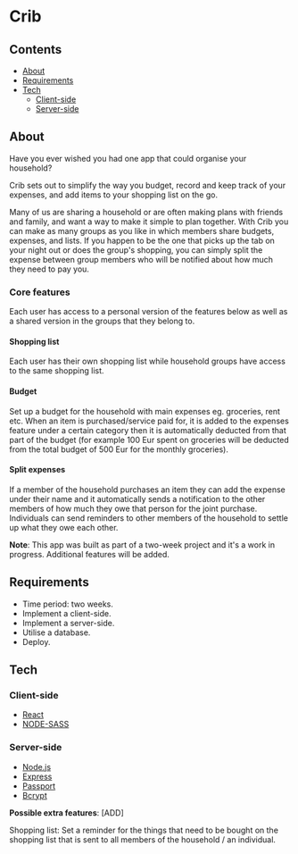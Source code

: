 # Crib


## Contents

 - [About](https://github.com/SteveMobs-Salt/SteveMobsProject#About)
 - [Requirements](https://github.com/ISteveMobs-Salt/SteveMobsProject#Hackathon-requirements)
 - [Tech](https://github.com/SteveMobs-Salt/SteveMobsProject#tech)
    - [Client-side](https://github.com/SteveMobs-Salt/SteveMobsProject#frontend)
    - [Server-side](https://github.com/SteveMobs-Salt/SteveMobsProject#backend)
 
 ## About
 
Have you ever wished you had one app that could organise your household? 

Crib sets out to simplify the way you budget, record and keep track of your expenses, and add items to your shopping list on the go. 

Many of us are sharing a household or are often making plans with friends and family, and want a way to make it simple to plan together. 
With Crib you can make as many groups as you like in which members share budgets, expenses, and lists. If you happen to be the one that picks up the tab on your night out or does the group's shopping, you can simply split the expense between group members who will be notified about how much they need to pay you. 

### Core features

Each user has access to a personal version of the features below as well as a shared version in the groups that they belong to. 

#### Shopping list

Each user has their own shopping list while household groups have access to the same shopping list.

#### Budget

Set up a budget for the household with main expenses eg. groceries, rent etc.
When an item is purchased/service paid for, it is added to the expenses feature under a certain category then it is automatically deducted from that part of the budget (for example 100 Eur spent on groceries will be deducted from the total budget of 500 Eur for the monthly groceries).

#### Split expenses

If a member of the household purchases an item they can add the expense under their name and it automatically sends a notification to the other members of how much they owe that person for the joint purchase.
Individuals can send reminders to other members of the household to settle up what they owe each other. 

__Note__: This app was built as part of a two-week project and it's a work in progress.
Additional features will be added.

## Requirements

- Time period: two weeks.
- Implement a client-side.
- Implement a server-side.
- Utilise a database.
- Deploy.

## Tech

### Client-side

- [React](https://reactjs.org/)
- [NODE-SASS](https://github.com/sass/node-sass)


### Server-side

- [Node.js](https://nodejs.org/en/)
- [Express](http://expressjs.com/)
- [Passport](http://www.passportjs.org/)
- [Bcrypt](https://www.npmjs.com/package/bcrypt)

__Possible extra features__: [ADD]

Shopping list: Set a reminder for the things that need to be bought on the shopping list that is sent to all members of the household / an individual.
